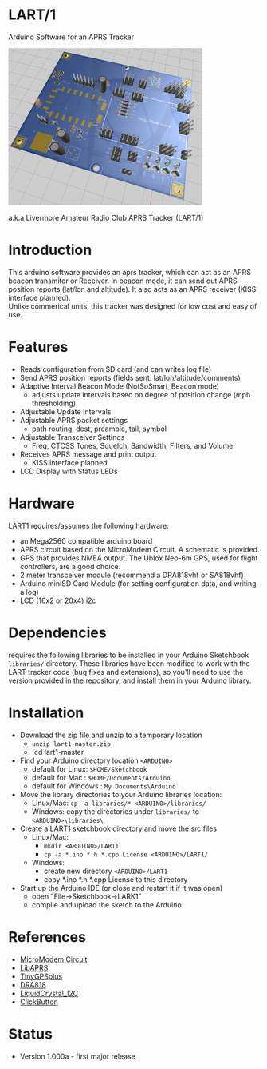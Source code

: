 # LART/1

Arduino Software for an APRS Tracker 

![LART1](schematic/LART1v6-3d-brd-top.png)

a.k.a Livermore Amateur Radio Club APRS Tracker (LART/1) 
# Introduction
This arduino software provides an aprs tracker, which can act as an APRS beacon transmiter or Receiver.  In beacon mode, it can send out APRS position reports (lat/lon and altitude). It also acts as an APRS receiver (KISS interface planned).  
Unlike commerical units, this tracker was designed for low cost and easy of use. 

# Features
+ Reads configuration from SD card (and can writes log file)
+ Send APRS position reports (fields sent: lat/lon/altitude/comments)
+ Adaptive Interval Beacon Mode (NotSoSmart_Beacon mode) 
    + adjusts update intervals based on degree of position change (mph thresholding) 
+ Adjustable Update Intervals 
+ Adjustable APRS packet settings
    + path routing, dest, preamble, tail, symbol 
+ Adjustable Transceiver Settings 
    + Freq, CTCSS Tones, Squelch, Bandwidth, Filters,  and Volume
+ Receives APRS message and print output
    + KISS interface planned 
+ LCD Display with Status LEDs
    

# Hardware
LART1 requires/assumes the following hardware:
+ an Mega2560 compatible arduino board
+ APRS circuit based on the MicroModem Circuit. A schematic is provided.  
+ GPS that provides NMEA output.  The Ublox Neo-6m GPS, used for flight controllers, are a good choice. 
+ 2 meter transceiver module (recommend a DRA818vhf or SA818vhf) 
+ Arduino miniSD Card Module (for setting configuration data, and writing a log)
+ LCD (16x2 or 20x4) i2c 

# Dependencies
requires the following libraries to be installed in your Arduino Sketchbook `libraries/` directory. 
These libraries have been modified to work with the LART tracker code (bug fixes and extensions), so you'll need to use the version provided in the repository, and install them in your Arduino library. 

# Installation
+ Download the zip file and unzip to a temporary location
    + `unzip lart1-master.zip`
    + `cd lart1-master
+ Find your Arduino directory location `<ARDUINO>`
    + default for Linux: `$HOME/Sketchbook`
    + default for Mac : `$HOME/Documents/Arduino`
    + default for Windows : `My Documents\Arduino`
+ Move the library directories to your Arduino libraries location:
    + Linux/Mac: `cp -a libraries/* <ARDUINO>/libraries/`
    + Windows: copy the directories under `libraries/` to `<ARDUINO>\libraries\`
+ Create a LART1 sketchbook directory and move the src files
    + Linux/Mac:
        + `mkdir <ARDUINO>/LART1`
        + `cp -a *.ino *.h *.cpp License <ARDUINO>/LART1/`
    + Windows:
        + create new directory `<ARDUINO>/LART1`
        + copy *.ino *.h *.cpp License to this directory
+ Start up the Arduino IDE (or close and restart it if it was open)
    + open "File->Sketchbook->LARK1"
    + compile and upload the sketch to the  Arduino

# References
+ [MicroModem Circuit](https://github.com/markqvist/MicroModem). 
+ [LibAPRS](https://github.com/markqvist/LibAPRS)
+ [TinyGPSplus](https://github.com/mikalhart/TinyGPSPlus) 
+ [DRA818](https://github.com/darksidelemm/dra818) 
+ [LiquidCrystal_I2C](https://bitbucket.org/fmalpartida/new-liquidcrystal/wiki/Home)
+ [ClickButton](https://code.google.com/archive/p/clickbutton/)


# Status
+ Version 1.000a  - first major release


